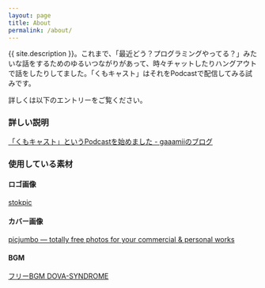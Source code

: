 ```yaml
---
layout: page
title: About
permalink: /about/
---
```


{{ site.description }}。これまで、「最近どう？プログラミングやってる？」みたいな話をするためのゆるいつながりがあって、時々チャットしたりハングアウトで話をしたりしてました。「くもキャスト」はそれをPodcastで配信してみる試みです。

詳しくは以下のエントリーをご覧ください。

### 詳しい説明

[「くもキャスト」というPodcastを始めました - gaaamiiのブログ](http://shgam.hatenadiary.jp/entry/2015/03/31/200000)

### 使用している素材

#### ロゴ画像

[stokpic](http://stokpic.com/project/concept-of-man-holding-ipad-in-front-of-face-with-clouds-and-countryside/)

#### カバー画像

[picjumbo — totally free photos for your commercial & personal works](http://picjumbo.com/iphone-6-connected-to-itunes/)

#### BGM

[フリーBGM DOVA-SYNDROME](http://dova-s.jp/bgm/play146.html)
